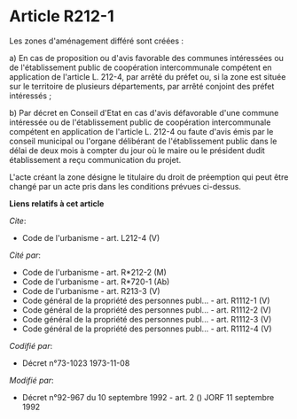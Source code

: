 # Article R212-1

Les zones d'aménagement différé sont créées : 

a) En cas de proposition ou d'avis favorable des communes intéressées ou de l'établissement public de coopération
intercommunale compétent en application de l'article L. 212-4, par arrêté du préfet ou, si la zone est située sur le
territoire de plusieurs départements, par arrêté conjoint des préfet intéressés ; 

b) Par décret en Conseil d'Etat en cas d'avis défavorable d'une commune intéressée ou de l'établissement public de
coopération intercommunale compétent en application de l'article L. 212-4 ou faute d'avis émis par le conseil municipal ou
l'organe délibérant de l'établissement public dans le délai de deux mois à compter du jour où le maire ou le président dudit
établissement a reçu communication du projet. 

L'acte créant la zone désigne le titulaire du droit de préemption qui peut être changé par un acte pris dans les conditions
prévues ci-dessus.

**Liens relatifs à cet article**

_Cite_:

  - Code de l'urbanisme - art. L212-4 (V)

_Cité par_:

  - Code de l'urbanisme - art. R*212-2 (M)
  - Code de l'urbanisme - art. R*720-1 (Ab)
  - Code de l'urbanisme - art. R213-3 (V)
  - Code général de la propriété des personnes publ... - art. R1112-1 (V)
  - Code général de la propriété des personnes publ... - art. R1112-2 (V)
  - Code général de la propriété des personnes publ... - art. R1112-3 (V)
  - Code général de la propriété des personnes publ... - art. R1112-4 (V)

_Codifié par_:

  - Décret n°73-1023 1973-11-08

_Modifié par_:

  - Décret n°92-967 du 10 septembre 1992 - art. 2 () JORF 11 septembre 1992
